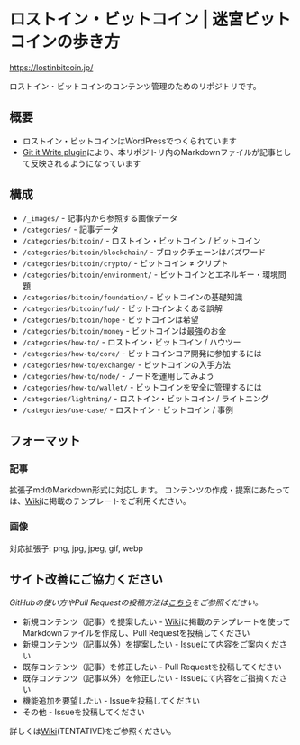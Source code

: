 # ロストイン・ビットコイン | 迷宮ビットコインの歩き方

https://lostinbitcoin.jp/

ロストイン・ビットコインのコンテンツ管理のためのリポジトリです。

## 概要
- ロストイン・ビットコインはWordPressでつくられています
- [Git it Write plugin](https://ja.wordpress.org/plugins/git-it-write/
)により、本リポジトリ内のMarkdownファイルが記事として反映されるようになっています


## 構成

- `/_images/` - 記事内から参照する画像データ
- `/categories/` - 記事データ
- `/categories/bitcoin/` - ロストイン・ビットコイン / ビットコイン
- `/categories/bitcoin/blockchain/` - ブロックチェーンはバズワード
- `/categories/bitcoin/crypto/` - ビットコイン ≠ クリプト
- `/categories/bitcoin/environment/` - ビットコインとエネルギー・環境問題
- `/categories/bitcoin/foundation/` - ビットコインの基礎知識
- `/categories/bitcoin/fud/` - ビットコインよくある誤解
- `/categories/bitcoin/hope` - ビットコインは希望
- `/categories/bitcoin/money` - ビットコインは最強のお金
- `/categories/how-to/` - ロストイン・ビットコイン / ハウツー
- `/categories/how-to/core/` - ビットコインコア開発に参加するには
- `/categories/how-to/exchange/` - ビットコインの入手方法
- `/categories/how-to/node/` - ノードを運用してみよう
- `/categories/how-to/wallet/` - ビットコインを安全に管理するには
- `/categories/lightning/` - ロストイン・ビットコイン / ライトニング
- `/categories/use-case/` - ロストイン・ビットコイン / 事例

## フォーマット
### 記事
拡張子mdのMarkdown形式に対応します。
コンテンツの作成・提案にあたっては、[Wiki](https://github.com/lostinbitcoin/categories/wiki)に掲載のテンプレートをご利用ください。

### 画像
対応拡張子: png, jpg, jpeg, gif, webp


## サイト改善にご協力ください

*GitHubの使い方やPull Requestの投稿方法は[こちら](https://lostinbitcoin.jp/other/pr-how-to/)をご参照ください。*

- 新規コンテンツ（記事）を提案したい - [Wiki](https://github.com/lostinbitcoin/categories/wiki)に掲載のテンプレートを使ってMarkdownファイルを作成し、Pull Requestを投稿してください
- 新規コンテンツ（記事以外）を提案したい - Issueにて内容をご案内ください
- 既存コンテンツ（記事）を修正したい - Pull Requestを投稿してください
- 既存コンテンツ（記事以外）を修正したい - Issueにて内容をご指摘ください
- 機能追加を要望したい - Issueを投稿してください
- その他 - Issueを投稿してください

詳しくは[Wiki](https://github.com/lostinbitcoin/categories/wiki)(TENTATIVE)をご参照ください。


